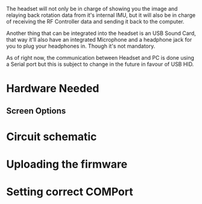 The headset will not only be in charge of showing you the image and relaying back rotation data from it's internal IMU, but it will also be in charge of receiving the RF Controller data and sending it back to the computer.

Another thing that can be integrated into the headset is an USB Sound Card, that way it'll also have an integrated Microphone and a headphone jack for you to plug your headphones in. Though it's not mandatory.

As of right now, the communication between Headset and PC is done using a Serial port but this is subject to change in the future in favour of USB HID.

# Hardware Needed
## Screen Options
# Circuit schematic
# Uploading the firmware
# Setting correct COMPort